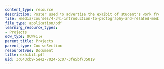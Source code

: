 ```yaml
---
content_type: resource
description: Poster used to advertise the exhibit of student's work from the class.
file: /media/courses/4-341-introduction-to-photography-and-related-media-fall-2007/3d643cb95e42702452073fe5bf735019_exhibit.pdf
file_type: application/pdf
learning_resource_types:
- Projects
ocw_type: OCWFile
parent_title: Projects
parent_type: CourseSection
resourcetype: Document
title: exhibit.pdf
uid: 3d643cb9-5e42-7024-5207-3fe5bf735019
---
```


